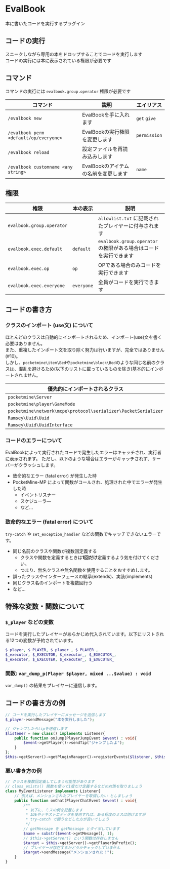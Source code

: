# EvalBook
本に書いたコードを実行するプラグイン

## コードの実行
スニークしながら専用の本をドロップすることでコードを実行します  
コードの実行には本に表示されている権限が必要です

## コマンド
コマンドの実行には `evalbook.group.operator` 権限が必要です

| コマンド | 説明 | エイリアス |
| --- | --- | --- |
| `/evalbook new` | EvalBookを手に入れます | `get` `give` |
| `/evalbook perm <default/op/everyone>` | EvalBookの実行権限を変更します | `permission` |
| `/evalbook reload` | 設定ファイルを再読み込みします |  |
| `/evalbook customname <any string>` | EvalBookのアイテムの名前を変更します | `name` |

## 権限
| 権限 | 本の表示 | 説明 |
| --- | --- | --- |
| `evalbook.group.operator` |  | `allowlist.txt` に記載されたプレイヤーに付与されます |
| `evalbook.exec.default` | `default` | `evalbook.group.operator` の権限がある場合はコードを実行できます |
| `evalbook.exec.op` | `op` | OPである場合のみコードを実行できます |
| `evalbook.exec.everyone` | `everyone` | 全員がコードを実行できます |

## コードの書き方
### クラスのインポート (use文) について
ほとんどのクラスは自動的にインポートされるため、インポート(use)文を書く必要はありません。  
また、重複したインポート文を取り除く努力は行いますが、完全ではありません(#10)。  
しかし、`pocketmine\item\Bed`や`pocketmine\block\Bed`のような同じ名前のクラスは、混乱を避けるため(以下のリストに載っているものを除き)基本的にインポートされません。

| 優先的にインポートされるクラス                                                |
|----------------------------------------------------------------|
| `pocketmine\Server`                                            |
| `pocketmine\player\GameMode`                                   |
| `pocketmine\network\mcpe\protocol\serializer\PacketSerializer` |
| `Ramsey\Uuid\Uuid`                                             |
| `Ramsey\Uuid\UuidInterface`                                    |

### コードのエラーについて
EvalBookによって実行されたコードで発生したエラーはキャッチされ、実行者に表示されます。
ただし、以下のような場合はエラーがキャッチされず、サーバーがクラッシュします。
- 致命的なエラー (fatal error) が発生した時
- PocketMine-MP によって関数がコールされ、処理された中でエラーが発生した時
  - イベントリスナー
  - スケジューラ―
  - など…

### 致命的なエラー (fatal error) について
`try-catch` や `set_exception_handler` などの関数でキャッチできないエラーです。
- 同じ名前のクラスや関数が複数回定義する
  - クラスや関数を定義するときは**1回だけ**定義するよう気を付けてください。
  - つまり、無名クラスや無名関数を使用することをおすすめします。
- 誤ったクラスやインターフェースの継承(extends)、実装(implements)
- 同じクラス名のインポートを複数回行う
- など…

## 特殊な変数・関数について
### `$_player` などの変数
コードを実行したプレイヤーがあらかじめ代入されています。以下にリストされる12つの変数が予約されています。
```php
$_player, $_PLAYER, $_player_, $_PLAYER_,
$_executor, $_EXECUTOR, $_executor_, $_EXECUTOR_,
$_executer, $_EXECUTER, $_executer_, $_EXECUTER_
```

### 関数: `var_dump_p(Player $player, mixed ...$value) : void`
`var_dump()` の結果をプレイヤーに送信します。

## コードの書き方の例
```php
// コードを実行したプレイヤーにメッセージを送信します
$_player->sendMessage("本を実行しました");

// ジャンプしたらtipを送信します
$listener = new class() implements Listener{
    public function onJump(PlayerJumpEvent $event) : void{
        $event->getPlayer()->sendTip("ジャンプしたよ");
    }
};
$this->getServer()->getPluginManager()->registerEvents($listener, $this);
```

### 悪い書き方の例
```php
// クラスを複数回定義してしまう可能性があります
// class_exists() 関数を使って1度だけ定義するなどの対策を取りましょう
class MyEventListener implements Listener{
    // 例えば、メンションされたプレイヤーを取得したい としましょう
    public function onChat(PlayerChatEvent $event) : void{
        /**
         * 以下に、ミスの例を記載します
         * IDEやテキストエディタを使用すれば、ある程度のミスは防げますが
         * try-catch で囲うなどした方が良いでしょう
         */
        // getMessage を getMesasge とタイポしています
        $name = substr($event->getMesasge(), 1);
        // $this->getServer() という関数は存在しません
        $target = $this->getServer()->getPlayerByPrefix();
        // プレイヤーが存在するかどうかチェックしていません
        $target->sendMessage("メンションされた！");
    }
}
```
